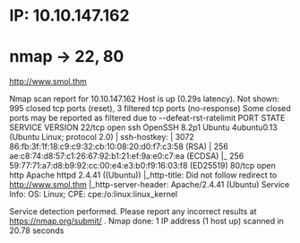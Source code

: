 # IP: 10.10.147.162

# nmap -> 22, 80

http://www.smol.thm

Nmap scan report for 10.10.147.162
Host is up (0.29s latency).
Not shown: 995 closed tcp ports (reset), 3 filtered tcp ports (no-response)
Some closed ports may be reported as filtered due to --defeat-rst-ratelimit
PORT STATE SERVICE VERSION
22/tcp open ssh OpenSSH 8.2p1 Ubuntu 4ubuntu0.13 (Ubuntu Linux; protocol 2.0)
| ssh-hostkey:
| 3072 86:fb:3f:1f:18:c9:c9:32:cb:10:08:20:d0:f7:c3:58 (RSA)
| 256 ae:c8:74:d8:57:c1:26:67:92:b1:21:ef:9a:e0:c7:ea (ECDSA)
|\_ 256 59:77:71:a7:d8:b9:92:cc:00:e4:e3:b0:f9:16:03:f8 (ED25519)
80/tcp open http Apache httpd 2.4.41 ((Ubuntu))
|\_http-title: Did not follow redirect to http://www.smol.thm
|\_http-server-header: Apache/2.4.41 (Ubuntu)
Service Info: OS: Linux; CPE: cpe:/o:linux:linux_kernel

Service detection performed. Please report any incorrect results at https://nmap.org/submit/ .
Nmap done: 1 IP address (1 host up) scanned in 20.78 seconds
